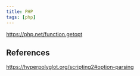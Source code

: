```yaml
---
title: PHP
tags: [php]
---
```


<https://php.net/function.getopt>

## References

<https://hyperpolyglot.org/scripting2#option-parsing>
